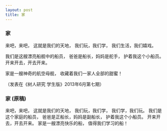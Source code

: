 ```yaml
---
layout: post
title: 家
---
```



###  家
来吧，来吧，
这就是我们的天地，
我们玩，我们学，
我们生活，我们嬉戏。

我们是这艘漂亮船舰中的船员，
爸爸是船长，妈妈是舵手，
护着我这个小船员。
开来开去，开去开来。

家是一艘神奇的航空母舰，
收藏着我们一家人全部的甜蜜！

（发表在《树人研究 学生版》2013年6月第七期）



###  家   (原稿)
来吧，来吧，
这就是我们的天地，
我们玩，我们学，
我们学，我们玩。
我们是这个家庭的船员，
爸爸是正船长，妈妈是副船长，
护着我这个小船员。
开来开去，开去开来。
家是一艘漂亮快乐的船，
值得我们学习的船！

